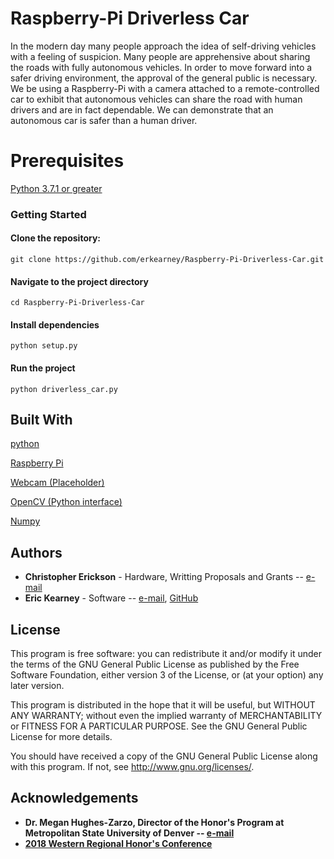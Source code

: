 # Raspberry-Pi Driverless Car
In the modern day many people approach the idea of self-driving vehicles with 
a feeling of suspicion. Many people are apprehensive about sharing the roads 
with fully autonomous vehicles. In order to move forward into a safer driving 
environment, the approval of the general public is necessary. We be using a 
Raspberry-Pi with a camera attached to a remote-controlled car to exhibit that 
autonomous vehicles can share the road with human drivers and are in fact 
dependable. We can demonstrate that an autonomous car is safer than a human 
driver.
# Prerequisites
[Python  3.7.1 or greater](https://www.python.org/downloads/)
### Getting Started
#### Clone the repository: 
```
git clone https://github.com/erkearney/Raspberry-Pi-Driverless-Car.git
```
#### Navigate to the project directory

```
cd Raspberry-Pi-Driverless-Car
```
#### Install dependencies

```
python setup.py
```
#### Run the project

```
python driverless_car.py
```
## Built With
[python](https://www.python.org/)

[Raspberry Pi](https://www.raspberrypi.org/)

[Webcam (Placeholder)](https://www.amazon.com/dp/B01ER2SKFS/ref=cm_sw_r_cp_ep_dp_y0H8Bb1N6AZ89)

[OpenCV (Python interface)](https://opencv.org/)

[Numpy](http://www.numpy.org/)


## Authors
* **Christopher Erickson** - Hardware, Writting Proposals and Grants -- [e-mail](cerick25@msudenver.edu)
* **Eric Kearney** - Software -- [e-mail](ericrkearney@gmail.com), [GitHub](https://github.com/erkearney)

## License
This program is free software: you can redistribute it and/or modify
it under the terms of the GNU General Public License as published by
the Free Software Foundation, either version 3 of the License, or
(at your option) any later version.

This program is distributed in the hope that it will be useful,
but WITHOUT ANY WARRANTY; without even the implied warranty of
MERCHANTABILITY or FITNESS FOR A PARTICULAR PURPOSE.  See the
GNU General Public License for more details.

You should have received a copy of the GNU General Public License
along with this program.  If not, see <http://www.gnu.org/licenses/>.

## Acknowledgements
* **Dr. Megan Hughes-Zarzo, Director of the Honor's Program at Metropolitan State University of Denver -- [e-mail](mhughe47@msudenver.edu)**
* **[2018 Western Regional Honor's Conference](https://wrhcouncil.org/conferences/)**
